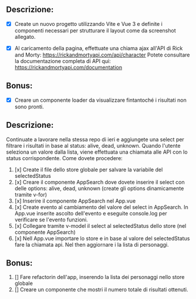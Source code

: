 ## Descrizione:

- [x] Create un nuovo progetto utilizzando Vite e Vue 3 e definite i componenti necessari per strutturare il layout come da screenshot allegato.
- [x] Al caricamento della pagina, effettuate una chiama ajax all'API di Rick and Morty:
https://rickandmortyapi.com/api/character
Potete consultare la documentazione completa di API qui: https://rickandmortyapi.com/documentation


## Bonus:
- [x] Creare un componente loader da visualizzare fintantoché i risultati non sono pronti.

## Descrizione:
Continuate a lavorare nella stessa repo di ieri e aggiungete una select per filtrare i risultati in base al status:  alive, dead, unknown.
Quando l'utente seleziona un valore dalla lista, viene effettuata una chiamata alle API con lo status corrispondente.
Come dovete procedere:

1. [x] Create il file dello store globale per salvare la variabile del selectedStatus
2. [x] Creare il componente AppSearch dove dovete inserire il select con delle options: alive, dead, unknown (create gli options dinamicamente tramite v-for)
3. [x] Inserire il componente AppSearch nel App.vue
4. [x] Create evento al cambiamento del valore del select in AppSearch. In App.vue inserite ascolto dell'evento e eseguite console.log per verificare se l'evento funzioni.
5. [x] Collegare tramite v-model il select al selectedStatus dello store (nel componente AppSearch)
6. [x] Nell App.vue importare lo store e in base al valore del selectedStatus fare la chiamata api. Nel then aggiornare i la lista di personaggi.


## Bonus:
1. [] Fare refactorin dell'app, inserendo la lista dei personaggi nello store globale
2. [] Creare un componente che mostri il numero totale di risultati ottenuti.

